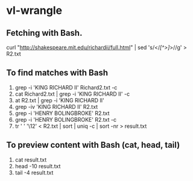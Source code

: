 # vl-wrangle

## Fetching with Bash.
curl "http://shakespeare.mit.edu/richardii/full.html" | sed 's/<\/*[^>]*>//g' > R2.txt

## To find matches with Bash
1. grep -i 'KING RICHARD II' Richard2.txt -c
2. cat Richard2.txt | grep -i 'KING RICHARD II' -c
3. at R2.txt | grep -i 'KING RICHARD II'
4. grep -iv 'KING RICHARD II' R2.txt
5. grep -i 'HENRY BOLINGBROKE' R2.txt
6. grep -i 'HENRY BOLINGBROKE' R2.txt -c
7. tr ' ' '\12' < R2.txt | sort | uniq -c | sort -nr > result.txt

## To preview content with Bash (cat, head, tail)
1. cat result.txt
2. head -10 result.txt
3. tail -4 result.txt
